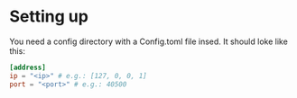 # Setting up

You need a config directory with a Config.toml file insed. It should loke like
this:

```toml
[address]
ip = "<ip>" # e.g.: [127, 0, 0, 1]
port = "<port>" # e.g.: 40500
```
